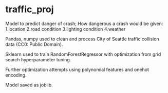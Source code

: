 # traffic_proj

Model to predict danger of crash; How dangerous a crash would be given: 
  1.location
  2.road condition
  3.lighting condition
  4.weather

Pandas, numpy used to clean and process City of Seattle traffic collision data (CC0: Public Domain). 

Sklearn used to train RandomForestRegressor with optimization from grid search hyperparameter tuning. 

Further optimization attempts using polynomial features and onehot encoding. 

Model saved as joblib.
